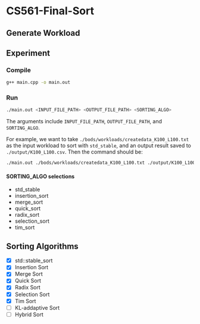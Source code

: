 # CS561-Final-Sort

## Generate Workload

<!-- TODO: Add instructions to use BoDS -->

## Experiment

### Compile

```sh
g++ main.cpp -o main.out
```

### Run

```sh
./main.out <INPUT_FILE_PATH> <OUTPUT_FILE_PATH> <SORTING_ALGO>
```

The arguments include `INPUT_FILE_PATH`, `OUTPUT_FILE_PATH`, and `SORTING_ALGO`.

For example, we want to take `./bods/workloads/createdata_K100_L100.txt` as the input workload to sort with `std_stable`, and an output result saved to `./output/K100_L100.csv`. Then the command should be:

```sh
./main.out ./bods/workloads/createdata_K100_L100.txt ./output/K100_L100.csv std_stable
```

#### SORTING_ALGO selections

- std_stable
- insertion_sort
- merge_sort
- quick_sort
- radix_sort
- selection_sort
- tim_sort

## Sorting Algorithms

- [x] std::stable_sort
- [x] Insertion Sort
- [x] Merge Sort
- [x] Quick Sort
- [x] Radix Sort
- [x] Selection Sort
- [x] Tim Sort
- [ ] KL-addaptive Sort
- [ ] Hybrid Sort
